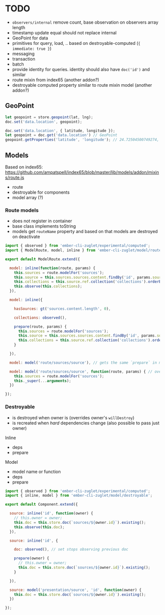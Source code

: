 # TODO

* `observers/internal` remove count, base observation on observers array length
* timestamp update equal should not replace internal
* GeoPoint for data
* primitives for query, load, .. based on destroyable-computed (`{ immediate: true }`)
* messaging
* transaction
* batch
* provide identity for queries. identity should also have `doc('id')` and similar
* route mixin from index65 (another addon?)
* destroyable computed property similar to route mixin model (another addon?)

## GeoPoint

``` javascript
let geopoint = store.geopoint(lat, lng);
doc.set('data.location', geopoint);
```

``` javascript
doc.set('data.location', { latitude, longitude });
let geopoint = doc.get('data.location') // GeoPoint
geopoint.getProperties('latitude', 'longitude'); // 24.72504500749274, 58.74554729994484
```

## Models

Based on index65: https://github.com/ampatspell/index65/blob/master/lib/models/addon/mixins/route.js

* route
* destroyable for components
* model array (?)

### Route models

* does not register in container
* base class implements toString
* models get `routeName` property and based on that models are destroyed on deactivate

``` javascript
import { observed } from 'ember-cli-zuglet/experimental/computed';
import { ModelRoute, model, inline } from 'ember-cli-zuglet/model/route';

export default ModelRoute.extend({

  model: inline(function(route, params) {
    this.sources = route.modelFor('sources');
    this.source = this.sources.sources.content.findBy('id', params.source_id);
    this.collections = this.source.ref.collection('collections').orderBy('name').query({ type: 'array' });
    this.observe(this.collections);
  }),

  model: inline({

    hasSources: gt('sources.content.length', 0),

    collections: observed(),

    prepare(route, params) {
      this.sources = route.modelFor('sources');
      this.source = this.sources.sources.content.findBy('id', params.source_id);
      this.collections = this.source.ref.collection('collections').orderBy('name').query({ type: 'array' });
    }

  }),

  model: model('route/sources/source'), // gets the same `prepare` in model

  model: model('route/sources/source', function(route, params) { // overrides prepare
    this.sources = route.modelFor('sources');
    this._super(...arguments);
  })

});
```

### Destroyable

* is destroyed when owner is (overrides owner's `willDestroy`)
* is recreated when *hard* dependencies change (also possible to pass just owner)

Inline

* deps
* prepare

Model

* model name or function
* deps
* prepare

``` javascript
import { observed } from 'ember-cli-zuglet/experimental/computed';
import { inline, model } from 'ember-cli-zuglet/model/destroyable';

export default Component.extend({

  source: inline('id', function(owner) {
    // this.owner = owner;
    this.doc = this.store.doc(`sources/${owner.id}`).existing();
    this.observe(this.doc);
  }),

  source: inline('id', {

    doc: observed(), // set stops observing previous doc

    prepare(owner) {
      // this.owner = owner;
      this.doc = this.store.doc(`sources/${owner.id}`).existing();
    }

  }),

  source: model('presentation/source', 'id', function(owner) {
    this.doc = this.store.doc(`sources/${owner.id}`).existing();
  })

});
```
